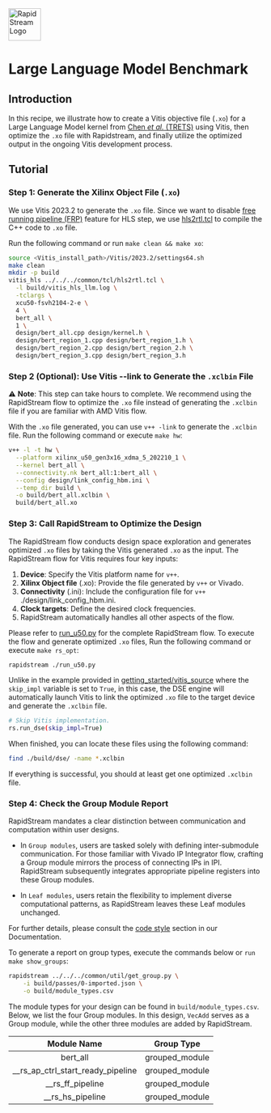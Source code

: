<!--
Copyright (c) 2024 RapidStream Design Automation, Inc. and contributors.  All rights reserved.
The contributor(s) of this file has/have agreed to the RapidStream Contributor License Agreement.
-->

<img src="https://imagedelivery.net/AU8IzMTGgpVmEBfwPILIgw/1b565657-df33-41f9-f29e-0d539743e700/128" width="64px" alt="RapidStream Logo" />

# Large Language Model Benchmark

## Introduction

In this recipe, we illustrate how to create a Vitis objective file (`.xo`) for a Large Language Model kernel from [Chen *et al.* (TRETS)](https://dl.acm.org/doi/10.1145/3656177) using Vitis, then optimize the `.xo` file with Rapidstream, and finally utilize the optimized output in the ongoing Vitis development process.


## Tutorial

### Step 1: Generate the Xilinx Object File (`.xo`)

We use Vitis 2023.2 to generate the `.xo` file. Since we want to disable [free running pipeline (FRP)](https://www.xilinx.com/htmldocs/xilinx2021_2/hls-guidance/200-1553.html) feature for HLS step, we use [hls2rtl.tcl](../../../common/tcl/hls2rtl.tcl) to compile the C++ code to `.xo` file.

Run the following command or run `make clean && make xo`:

```bash
source <Vitis_install_path>/Vitis/2023.2/settings64.sh
make clean
mkdir -p build
vitis_hls ../../../common/tcl/hls2rtl.tcl \
  -l build/vitis_hls_llm.log \
  -tclargs \
  xcu50-fsvh2104-2-e \
  4 \
  bert_all \
  1 \
  design/bert_all.cpp design/kernel.h \
  design/bert_region_1.cpp design/bert_region_1.h \
  design/bert_region_2.cpp design/bert_region_2.h \
  design/bert_region_3.cpp design/bert_region_3.h
```

### Step 2 (Optional): Use Vitis --link to Generate the `.xclbin` File

:warning: **Note**: This step can take hours to complete. We recommend using the RapidStream flow to optimize the `.xo` file instead of generating the `.xclbin` file if you are familiar with AMD Vitis flow.

With the `.xo` file generated, you can use `v++ -link` to generate the `.xclbin` file. Run the following command or execute `make hw`:

```bash
v++ -l -t hw \
  --platform xilinx_u50_gen3x16_xdma_5_202210_1 \
  --kernel bert_all \
  --connectivity.nk bert_all:1:bert_all \
  --config design/link_config_hbm.ini \
  --temp_dir build \
  -o build/bert_all.xclbin \
  build/bert_all.xo
```

### Step 3: Call RapidStream to Optimize the Design

The RapidStream flow conducts design space exploration and generates optimized `.xo` files by taking the Vitis generated `.xo` as the input. The RapidStream flow for Vitis requires four key inputs:

1. **Device**: Specify the Vitis platform name for `v++`.
2. **Xilinx Object file** (.xo): Provide the file generated by `v++` or Vivado.
3. **Connectivity** (.ini): Include the configuration file for `v++` ./design/link_config_hbm.ini.
4. **Clock targets**: Define the desired clock frequencies.
5. RapidStream automatically handles all other aspects of the flow.

Please refer to [run_u50.py](./run_u50.py) for the complete RapidStream flow.
To execute the flow and generate optimized `.xo` files,
Run the following command or execute `make rs_opt`:

```bash
rapidstream ./run_u50.py
```

Unlike in the example provided in [getting_started/vitis_source](../../../getting_started/vitis_source/run.py) where the `skip_impl` variable is set to `True`, in this case, the DSE engine will automatically launch Vitis to link the optimized `.xo` file to the target device and generate the `.xclbin` file.

```bash
# Skip Vitis implementation.
rs.run_dse(skip_impl=True)
```

When finished, you can locate these files using the following command:


```bash
find ./build/dse/ -name *.xclbin
```

If everything is successful, you should at least get one optimized `.xclbin` file.


### Step 4: Check the Group Module Report


RapidStream mandates a clear distinction between communication and computation within user designs.

- In `Group modules`, users are tasked solely with defining inter-submodule communication. For those familiar with Vivado IP Integrator flow, crafting a Group module mirrors the process of connecting IPs in IPI. RapidStream subsequently integrates appropriate pipeline registers into these Group modules.

- In `Leaf modules`, users retain the flexibility to implement diverse computational patterns, as RapidStream leaves these Leaf modules unchanged.

For further details, please consult the [code style](https://docs.rapidstream-da.com/required-coding-style/) section in our Documentation.

To generate a report on group types, execute the commands below or `run make show_groups`:

```bash
rapidstream ../../../common/util/get_group.py \
	-i build/passes/0-imported.json \
	-o build/module_types.csv
```

The module types for your design can be found in `build/module_types.csv`. Below, we list the four Group modules. In this design, `VecAdd` serves as a Group module, while the other three modules are added by RapidStream.

| Module Name                      | Group Type     |
|:--------------------------------:|:--------------:|
| bert_all                         | grouped_module |
|__rs_ap_ctrl_start_ready_pipeline | grouped_module |
|__rs_ff_pipeline                  | grouped_module |
|__rs_hs_pipeline                  | grouped_module |
